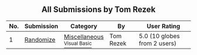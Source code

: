 ﻿<div align="center">

## All Submissions by Tom Rezek

</div>

No.  | Submission | Category | By   | User Rating
---- | ---------- | -------- | ---- | -----------
1 | [Randomize<br />](https://github.com/Planet-Source-Code/tom-rezek-randomize__1-860) | [Miscellaneous<br /><sup>Visual Basic</sup>](../ByCategory/miscellaneous__1-1.md) | Tom Rezek | 5.0 (10 globes from 2 users)
